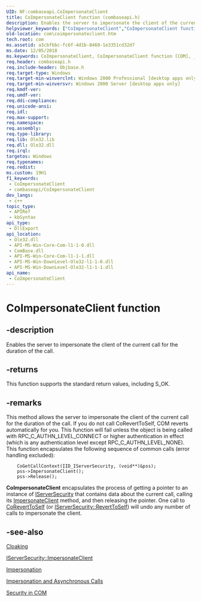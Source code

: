 ```yaml
---
UID: NF:combaseapi.CoImpersonateClient
title: CoImpersonateClient function (combaseapi.h)
description: Enables the server to impersonate the client of the current call for the duration of the call.
helpviewer_keywords: ["CoImpersonateClient","CoImpersonateClient function [COM]","_com_CoImpersonateClient","com.coimpersonateclient","combaseapi/CoImpersonateClient"]
old-location: com\coimpersonateclient.htm
tech.root: com
ms.assetid: a3cbfbbc-fc6f-4d1b-8460-1e3351cd32d7
ms.date: 12/05/2018
ms.keywords: CoImpersonateClient, CoImpersonateClient function [COM], _com_CoImpersonateClient, com.coimpersonateclient, combaseapi/CoImpersonateClient
req.header: combaseapi.h
req.include-header: Objbase.h
req.target-type: Windows
req.target-min-winverclnt: Windows 2000 Professional [desktop apps only]
req.target-min-winversvr: Windows 2000 Server [desktop apps only]
req.kmdf-ver: 
req.umdf-ver: 
req.ddi-compliance: 
req.unicode-ansi: 
req.idl: 
req.max-support: 
req.namespace: 
req.assembly: 
req.type-library: 
req.lib: Ole32.lib
req.dll: Ole32.dll
req.irql: 
targetos: Windows
req.typenames: 
req.redist: 
ms.custom: 19H1
f1_keywords:
 - CoImpersonateClient
 - combaseapi/CoImpersonateClient
dev_langs:
 - c++
topic_type:
 - APIRef
 - kbSyntax
api_type:
 - DllExport
api_location:
 - Ole32.dll
 - API-MS-Win-Core-Com-l1-1-0.dll
 - ComBase.dll
 - API-MS-Win-Core-Com-l1-1-1.dll
 - API-MS-Win-DownLevel-Ole32-l1-1-0.dll
 - API-MS-Win-DownLevel-Ole32-l1-1-1.dll
api_name:
 - CoImpersonateClient
---
```


# CoImpersonateClient function


## -description

Enables the server to impersonate the client of the current call for the duration of the call.



## -returns

This function supports the standard return values, including S_OK.

## -remarks

This method allows the server to impersonate the client of the current call for the duration of the call. If you do not call CoRevertToSelf, COM reverts automatically for you. This function will fail unless the object is being called with RPC_C_AUTHN_LEVEL_CONNECT or higher authentication in effect (which is any authentication level except RPC_C_AUTHN_LEVEL_NONE). This function encapsulates the following sequence of common calls (error handling excluded):


``` syntax
    CoGetCallContext(IID_IServerSecurity, (void**)&pss);
    pss->ImpersonateClient();
    pss->Release();

```

<b>CoImpersonateClient</b> encapsulates the process of getting a pointer to an instance of <a href="/windows/desktop/api/objidl/nn-objidl-iserversecurity">IServerSecurity</a> that contains data about the current call, calling its <a href="/windows/desktop/api/objidl/nf-objidl-iserversecurity-impersonateclient">ImpersonateClient</a> method, and then releasing the pointer. One call to <a href="/windows/desktop/api/combaseapi/nf-combaseapi-coreverttoself">CoRevertToSelf</a> (or <a href="/windows/desktop/api/objidl/nf-objidl-iserversecurity-reverttoself">IServerSecurity::RevertToSelf</a>) will undo any number of  calls to impersonate the client.

## -see-also

<a href="/windows/desktop/com/cloaking">Cloaking</a>



<a href="/windows/desktop/api/objidl/nf-objidl-iserversecurity-impersonateclient">IServerSecurity::ImpersonateClient</a>



<a href="/windows/desktop/com/impersonation">Impersonation</a>



<a href="/windows/desktop/com/impersonation-and-asynchronous-calls">Impersonation and Asynchronous Calls</a>



<a href="/windows/desktop/com/security-in-com">Security in COM</a>
